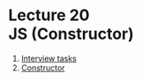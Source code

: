 <h1>
    Lecture 20<br>
    <b>JS</b> (Constructor)
</h1>

<ol>
    <li>
        <a href="./01.md">Interview tasks</a>
    </li>
    <li>
        <a href="./02.md">Constructor</a>
    </li>
</ol>
